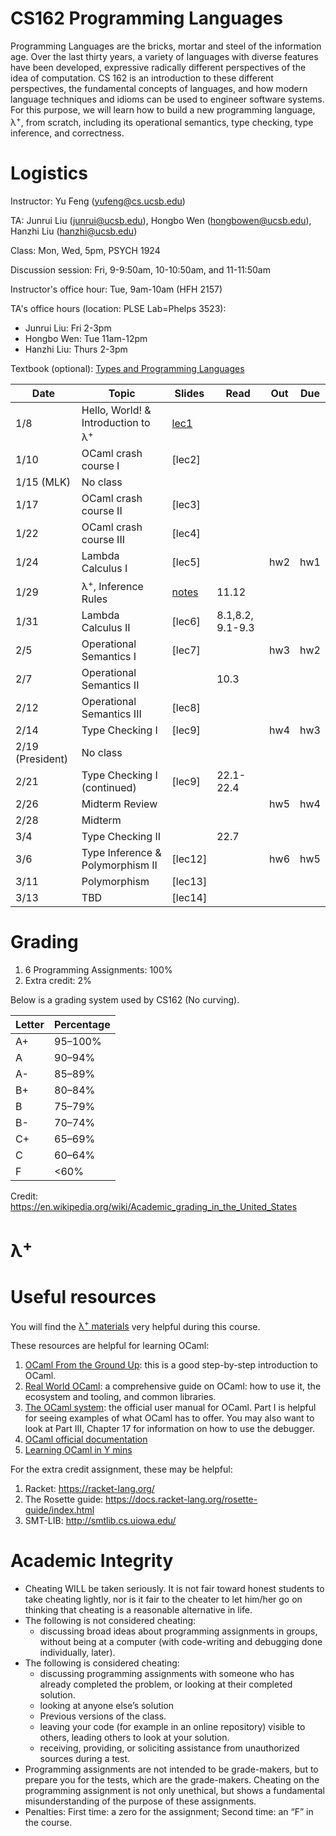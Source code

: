 # CS162 Programming Languages

Programming Languages are the bricks, mortar and steel of the information age. Over the last thirty years, a variety of languages with diverse features have been developed, expressive radically different perspectives of the idea of computation. CS 162 is an introduction to these different perspectives, the fundamental concepts of languages, and how modern language techniques and idioms can be used to engineer software systems. For this purpose, we will learn how to build a new programming language, λ<sup>+</sup>, from scratch, including its operational semantics, type checking, type inference, and correctness.

# Logistics
Instructor: Yu Feng (yufeng@cs.ucsb.edu)

TA: Junrui Liu (junrui@ucsb.edu), Hongbo Wen (hongbowen@ucsb.edu), Hanzhi Liu (hanzhi@ucsb.edu)

Class: Mon, Wed, 5pm, PSYCH 1924 

Discussion session: Fri, 9-9:50am, 10-10:50am, and 11-11:50am

Instructor's office hour: Tue, 9am-10am (HFH 2157)

TA's office hours (location: PLSE Lab=Phelps 3523):
- Junrui Liu: Fri 2-3pm
- Hongbo Wen: Tue 11am-12pm
- Hanzhi Liu: Thurs 2-3pm

Textbook (optional): [Types and Programming Languages](https://www.amazon.com/Types-Programming-Languages-MIT-Press/dp/0262162091)

| Date | Topic                                          | Slides | Read | Out | Due |
|------|------------------------------------------------|--------|------|-----|-----|
| 1/8  | Hello, World! & Introduction to λ<sup>+</sup>  | [lec1](lectures/lecture1.pdf) | | | |
| 1/10  | OCaml crash course I                              | [lec2]  |  | | |
| 1/15 (MLK) | No class                            |  |  | | |
| 1/17 | OCaml crash course II                        | [lec3] | | | |
| 1/22 | OCaml crash course III                                           | [lec4]  | | | |
| 1/24 |  Lambda Calculus I                        | [lec5] | | hw2 | hw1 |
| 1/29 | λ<sup>+</sup>, Inference Rules| [notes](lectures/inference-rules.pdf)  | 11.12 | | |
| 1/31 | Lambda Calculus II                       | [lec6]  | 8.1,8.2, 9.1-9.3 | | |
| 2/5  | Operational Semantics I                                      | [lec7]   | | hw3 | hw2 |
| 2/7  | Operational Semantics II                                |  | 10.3 |  | |
| 2/12  | Operational Semantics III                               | [lec8] | | | |
| 2/14 | Type Checking I              | [lec9] | | hw4|hw3 |
| 2/19 (President) | No class                                            |  | | | |
| 2/21 | Type Checking I (continued)               |  [lec9]| 22.1-22.4 | |  |
| 2/26 | Midterm Review                |  | |hw5 | hw4 |
| 2/28 | Midterm |  | | | | |
| 3/4 | Type Checking II               |  | 22.7 |  |
| 3/6  | Type Inference & Polymorphism II              | [lec12] | | hw6| hw5|
| 3/11  | Polymorphism                                       | [lec13] | | | |
| 3/13 | TBD                                      | [lec14]  | | | |
# Grading

1. 6 Programming Assignments: 100%
2. Extra credit: 2%

Below is a grading system used by CS162 (No curving).

| Letter | Percentage |
|--------|------------|
| A+     | 95–100%    |
| A      | 90–94%     |
| A-     | 85–89%     |
| B+     | 80–84%     |
| B      | 75–79%     |
| B-     | 70–74%     |
| C+     | 65–69%     |
| C      | 60–64%     |
| F      | <60%       |

Credit: https://en.wikipedia.org/wiki/Academic_grading_in_the_United_States

# λ<sup>+</sup>


# Useful resources

You will find the [λ<sup>+</sup> materials](lambda-plus.md) very helpful during
this course.

These resources are helpful for learning OCaml:

1. [OCaml From the Ground Up](https://ocamlbook.org/): this is a good
   step-by-step introduction to OCaml.
2. [Real World OCaml](https://dev.realworldocaml.org/guided-tour.html): a
   comprehensive guide on OCaml: how to use it, the ecosystem and tooling, and
   common libraries.
3. [The OCaml system](https://ocaml.org/releases/4.11/htmlman/index.html): the
   official user manual for OCaml. Part I is helpful for seeing examples of what
   OCaml has to offer. You may also want to look at Part III, Chapter 17 for
   information on how to use the debugger.
4. [OCaml official documentation](https://ocaml.org/learn/)
5. [Learning OCaml in Y mins](https://learnxinyminutes.com/docs/ocaml/)

For the extra credit assignment, these may be helpful:
1. Racket: https://racket-lang.org/
2. The Rosette guide: https://docs.racket-lang.org/rosette-guide/index.html
3. SMT-LIB: http://smtlib.cs.uiowa.edu/

# Academic Integrity
- Cheating WILL be taken seriously. It is not fair toward honest students to take cheating lightly, nor is it fair to the cheater to let him/her go on thinking that cheating is a reasonable alternative in life.
- The following is not considered cheating:
   - discussing broad ideas about programming assignments in groups, without being at a computer (with code-writing and debugging done individually, later).
- The following is considered cheating:
   - discussing programming assignments with someone who has already completed the problem, or looking at their completed solution.
   - looking at anyone else’s solution
   - Previous versions of the class.
   - leaving your code (for example in an online repository) visible to others, leading others to look at your solution.
   - receiving, providing, or soliciting assistance from unauthorized sources during a test.
- Programming assignments are not intended to be grade-makers, but to prepare you for the tests, which are the grade-makers. Cheating on the programming assignment is not only unethical, but shows a fundamental misunderstanding of the purpose of these assignments.
- Penalties: First time: a zero for the assignment; Second time: an “F” in the course.

